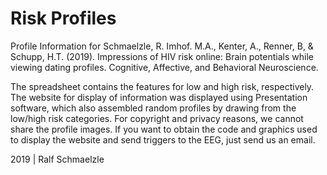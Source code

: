 Risk Profiles
=============

Profile Information for Schmaelzle, R. Imhof. M.A., Kenter, A., Renner, B, & Schupp, H.T. (2019). Impressions of HIV risk online: Brain potentials while viewing dating profiles. Cognitive, Affective, and Behavioral Neuroscience.

The spreadsheet contains the features for low and high risk, respectively. The website for display of information was displayed using Presentation software, which also assembled random profiles by drawing from the low/high risk categories. For copyright and privacy reasons, we cannot share the profile images. If you want to obtain the code and graphics used to display the website and send triggers to the EEG, just send us an email. 


2019 \| Ralf Schmaelzle
